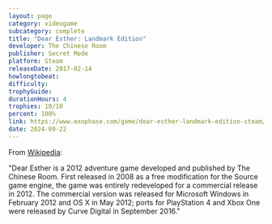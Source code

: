 ```yaml
---
layout: page
category: videogame
subcategory: complete
title: "Dear Esther: Landmark Edition"
developer: The Chinese Room
publisher: Secret Mode
platform: Steam
releaseDate: 2017-02-14
howlongtobeat:
difficulty:
trophyGuide:
durationHours: 4
trophies: 10/10
percent: 100%
link: https://www.exophase.com/game/dear-esther-landmark-edition-steam/achievements/#1624301
date: 2024-09-22
---
```


From [Wikipedia](https://en.wikipedia.org/wiki/Dear_Esther):

"Dear Esther is a 2012 adventure game developed and published by The Chinese Room. First released in 2008 as a free modification for the Source game engine, the game was entirely redeveloped for a commercial release in 2012. The commercial version was released for Microsoft Windows in February 2012 and OS X in May 2012; ports for PlayStation 4 and Xbox One were released by Curve Digital in September 2016."

